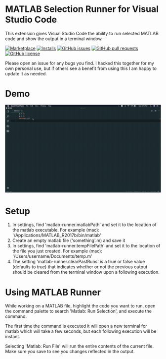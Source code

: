 # MATLAB Selection Runner for Visual Studio Code

This extension gives Visual Studio Code the ability to run selected MATLAB code and show the output in a terminal window.

[![Marketplace](https://vsmarketplacebadge.apphb.com/version-short/eamonbell.matlab-runner.svg)](https://vsmarketplacebadge.apphb.com/version-short/eamonbell.matlab-runner.svg)
[![Installs](https://vsmarketplacebadge.apphb.com/installs/eamonbell.matlab-runner.svg)](https://vsmarketplacebadge.apphb.com/installs/eamonbell.matlab-runner.svg)
[![GitHub issues](https://img.shields.io/github/issues/eamon-bell/matlab-runner.svg)](https://github.com/eamon-bell/matlab-runner/issues)
[![GitHub pull requests](https://img.shields.io/github/issues-pr/Gimly/vscode-matlab.svg)](https://github.com/eamon-bell/matlab-runner/pulls)
[![GitHub license](https://img.shields.io/github/license/eamon-bell/matlab-runner.svg)](https://github.com/eamon-bell/matlab-runner/blob/master/LICENSE.txt)

Please open an issue for any bugs you find. I hacked this together for my own personal use, but if others see a benefit from using this I am happy to update it as needed.

# Demo
![Image](demos/demo3.gif)

# Setup
1. In settings, find 'matlab-runner.matlabPath' and set it to the location of the matlab executable.
For example (mac): '/Applications/MATLAB_R2017b/bin/matlab'
2. Create an empty matlab file ('something'.m) and save it
3. In settings, find 'matlab-runner.tempFilePath' and set it to the location of the file you just created. For example (mac): '/Users/username/Documents/temp.m'
4. The setting 'matlab-runner.clearPastRuns' is a true or false value (defaults to true) that indicates whether or not the previous output should be cleared from the terminal window upon a following execution.

# Using MATLAB Runner
While working on a MATLAB file, highlight the code you want to run, open the command palette to search 'Matlab: Run Selection', and execute the command.

The first time the command is executed it will open a new terminal for matlab which will take a few seconds, but each following execution will be instant.

Selecting 'Matlab: Run File' will run the entire contents of the current file. Make sure you save to see you changes reflected in the output.

